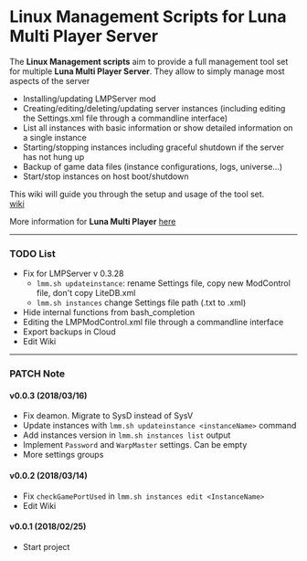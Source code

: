 # Linux Management Scripts for Luna Multi Player Server 
The **Linux Management scripts** aim to provide a full management tool set for multiple **Luna Multi Player Server**. They allow to simply manage most aspects of the server

  * Installing/updating LMPServer mod
  * Creating/editing/deleting/updating server instances (including editing the Settings.xml file through a commandline interface)
  * List all instances with basic information or show detailed information on a single instance
  * Starting/stopping instances including graceful shutdown if the server has not hung up
  * Backup of game data files (instance configurations, logs, universe...)
  * Start/stop instances on host boot/shutdown

This wiki will guide you through the setup and usage of the tool set.  
[wiki](https://github.com/artnod78/KSP-DMP-Manager/wiki)

More information for **Luna Multi Player** [here](http://lunamultiplayer.com/)

-------------

### TODO List
* Fix for LMPServer v 0.3.28
  * ``lmm.sh updateinstance``: rename Settings file, copy new ModControl file, don't copy LiteDB.xml
  * ``lmm.sh instances`` change Settings file path (.txt to .xml)
* Hide internal functions from bash_completion
* Editing the LMPModControl.xml file through a commandline interface
* Export backups in Cloud
* Edit Wiki

-------------

### PATCH Note
#### v0.0.3 (2018/03/16)
* Fix deamon. Migrate to SysD instead of SysV
* Update instances with ``lmm.sh updateinstance <instanceName>`` command
* Add instances version in ``lmm.sh instances list`` output
* Implement ``Password`` and ``WarpMaster`` settings. Can be empty
* More settings groups

#### v0.0.2 (2018/03/14)
* Fix ``checkGamePortUsed`` in ``lmm.sh instances edit <InstanceName>``
* Edit Wiki

#### v0.0.1 (2018/02/25)
* Start project
